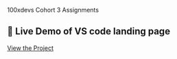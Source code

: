 100xdevs Cohort 3 Assignments

## 🚀 Live Demo of VS code landing page
[View the Project](https://vs-code-landing-page-sand.vercel.app/)

